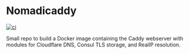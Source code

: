# Nomadicaddy

[![ci](https://github.com/aarontc/nomadicaddy/actions/workflows/ci.yaml/badge.svg)](https://github.com/aarontc/nomadicaddy/actions/workflows/ci.yaml)

Small repo to build a Docker image containing the Caddy webserver with modules for Cloudflare DNS, Consul TLS storage, and RealIP resolution.
